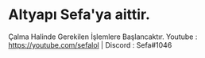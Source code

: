 # Altyapı Sefa'ya aittir.
Çalma Halinde Gerekilen İşlemlere Başlancaktır.
Youtube : https://youtube.com/sefalol | Discord : Sefa#1046 